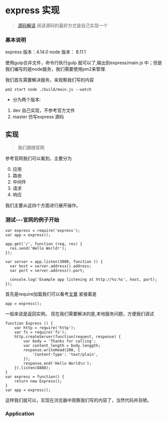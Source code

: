# express 实现
>[源码解读](https://github.com/SunShinewyf/issue-blog/issues/20)
>阅读源码的最好方式是自己实现一个


### 基本说明

express 版本：4.14.0
node 版本： 8.11.1 

使用gulp合并文件，命令行执行gulp 就可以了,输出到express/main.js 中；但是我们编写的是node服务，我们需要使用pm2来管理. 

我们首先需要解决服务，来观察我们写的内容

```
pm2 start node ./build/main.js --watch
```

* 分为两个版本:

1. dev 自己实现，不参考官方文件
2. master 仿写express 源码 

## 实现
>我们跟随官网

参考官网我们可以看到，主要分为

0. 应用
1. 路由
2. 中间件
3. 请求
4. 响应

我们主要从这四个方面进行展开操作。

### 测试---官网的例子开始

```
var express = require('express');
var app = express();

app.get('/', function (req, res) {
  res.send('Hello World!');
});

var server = app.listen(3000, function () {
  var host = server.address().address;
  var port = server.address().port;

  console.log('Example app listening at http://%s:%s', host, port);
});
```
首先是require加载我们可以看考[文章](http://www.infoq.com/cn/articles/nodejs-module-mechanism)
紧接着是
```
app = express();  
```
一般来说是返回实例。
现在我们需要解决的是,本地服务问题，方便我们调试

```
function Express () {
    var http = require('http');
    var fs = require('fs');
    http.createServer(function(request, response) {
        var body = 'Thanks for calling';
        var content_length = body.lenggth;
        response.writeHead(200, {
            'Content-Type': 'text/plain',
        });
        response.end('Hello World\n');
    }).listen(8888);
}
var express = function() {
    return new Express();
}
var app = express();
```
这样我们就可以，实现在浏览器中观察我们写的内容了，当然代码并丑陋。

### Application

